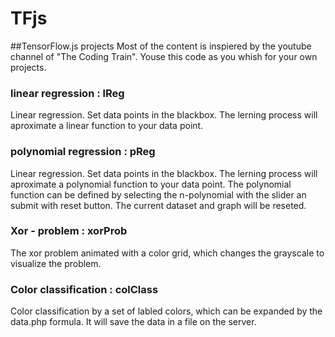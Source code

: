 # TFjs
##TensorFlow.js projects
Most of the content is inspiered by the youtube channel of "The Coding Train". Youse this code as you whish for your own projects.

### linear regression : lReg
Linear regression. Set data points in the blackbox. The lerning process will aproximate a linear function to your data point.

### polynomial regression : pReg
Linear regression. Set data points in the blackbox. The lerning process will aproximate a polynomial function to your data point. The polynomial function can be defined by selecting the n-polynomial with the slider an submit with reset button. The current dataset and graph will be reseted. 

### Xor - problem : xorProb
The xor problem animated with a color grid, which changes the grayscale to visualize the problem.

### Color classification : colClass
Color classification by a set of labled colors, which can be expanded by the data.php formula. It will save the data in a file on the server.
